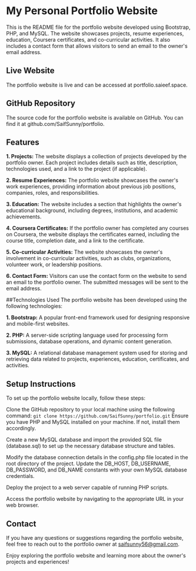 # My Personal Portfolio Website

This is the README file for the portfolio website developed using Bootstrap, PHP, and MySQL. The website showcases projects, resume experiences, education, Coursera certificates, and co-curricular activities. It also includes a contact form that allows visitors to send an email to the owner's email address.

## Live Website
The portfolio website is live and can be accessed at portfolio.saieef.space.

## GitHub Repository
The source code for the portfolio website is available on GitHub. You can find it at github.com/SaifSunny/portfolio.

## Features
  **1. Projects:** The website displays a collection of projects developed by the portfolio owner. Each project includes details such as title, description, technologies used, and a link to the project (if applicable).
  
  **2. Resume Experiences:** The portfolio website showcases the owner's work experiences, providing information about previous job positions, companies, roles, and responsibilities.
  
  **3. Education:** The website includes a section that highlights the owner's educational background, including degrees, institutions, and academic achievements.
  
  **4. Coursera Certificates:** If the portfolio owner has completed any courses on Coursera, the website displays the certificates earned, including the course title, completion date, and a link to the certificate.
  
  **5. Co-curricular Activities:** The website showcases the owner's involvement in co-curricular activities, such as clubs, organizations, volunteer work, or leadership positions.
  
  **6. Contact Form:** Visitors can use the contact form on the website to send an email to the portfolio owner. The submitted messages will be sent to the email address.

##Technologies Used
The portfolio website has been developed using the following technologies:

  **1. Bootstrap:** A popular front-end framework used for designing responsive and mobile-first websites.
  
  **2. PHP:** A server-side scripting language used for processing form submissions, database operations, and dynamic content generation.
  
  **3. MySQL:** A relational database management system used for storing and retrieving data related to projects, experiences, education, certificates, and activities.

## Setup Instructions
  To set up the portfolio website locally, follow these steps:
  
  Clone the GitHub repository to your local machine using the following command:
  ``` git clone https://github.com/SaifSunny/portfolio.git ```
  Ensure you have PHP and MySQL installed on your machine. If not, install them accordingly.
  
  Create a new MySQL database and import the provided SQL file (database.sql) to set up the necessary database structure and tables.
  
  Modify the database connection details in the config.php file located in the root directory of the project. Update the DB_HOST, DB_USERNAME, DB_PASSWORD, and DB_NAME constants with your own MySQL database credentials.
  
  Deploy the project to a web server capable of running PHP scripts.
  
  Access the portfolio website by navigating to the appropriate URL in your web browser.

## Contact
If you have any questions or suggestions regarding the portfolio website, feel free to reach out to the portfolio owner at saifsunny56@gmail.com.

Enjoy exploring the portfolio website and learning more about the owner's projects and experiences!
